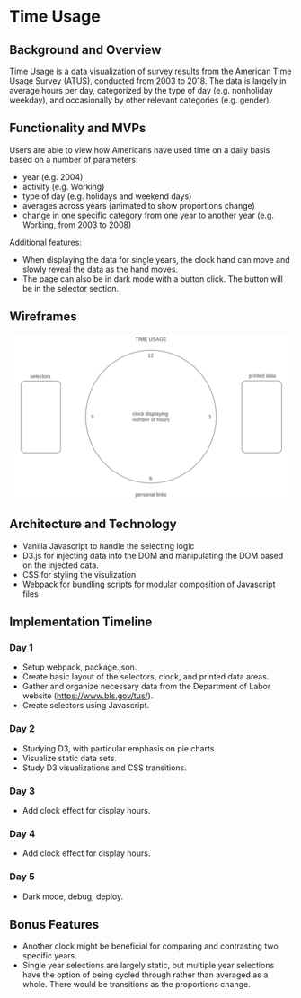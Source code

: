 # Time Usage

## Background and Overview
Time Usage is a data visualization of survey results from the American Time Usage Survey (ATUS), conducted from 2003 to 2018. The data is largely in average hours per day, categorized by the type of day (e.g. nonholiday weekday), and occasionally by other relevant categories (e.g. gender). 

## Functionality and MVPs

Users are able to view how Americans have used time on a daily basis based on a number of parameters:
* year (e.g. 2004)
* activity (e.g. Working)
* type of day (e.g. holidays and weekend days)
* averages across years (animated to show proportions change)
* change in one specific category from one year to another year (e.g. Working, from 2003 to 2008)

Additional features:
* When displaying the data for single years, the clock hand can move and slowly reveal the data as the hand moves. 
* The page can also be in dark mode with a button click. The button will be in the selector section. 

## Wireframes
![wireframe](/src/assets/images/time-usage-wireframe.png)

## Architecture and Technology
* Vanilla Javascript to handle the selecting logic
* D3.js for injecting data into the DOM and manipulating the DOM based on the injected data.
* CSS for styling the visulization
* Webpack for bundling scripts for modular composition of Javascript files

## Implementation Timeline

### Day 1
* Setup webpack, package.json.
* Create basic layout of the selectors, clock, and printed data areas.
* Gather and organize necessary data from the Department of Labor website (https://www.bls.gov/tus/).
* Create selectors using Javascript.

### Day 2
* Studying D3, with particular emphasis on pie charts. 
* Visualize static data sets.
* Study D3 visualizations and CSS transitions.

### Day 3
* Add clock effect for display hours.

### Day 4
* Add clock effect for display hours.

### Day 5
* Dark mode, debug, deploy. 

## Bonus Features
* Another clock might be beneficial for comparing and contrasting two specific years.
* Single year selections are largely static, but multiple year selections have the option of being cycled through rather than averaged as a whole. There would be transitions as the proportions change.